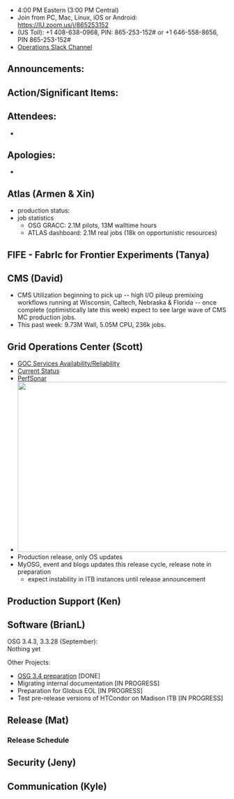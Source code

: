    * 4:00 PM Eastern (3:00 PM Central)
   * Join from PC, Mac, Linux, iOS or Android: https://IU.zoom.us/j/865253152
   * (US Toll): +1 408-638-0968, PIN: 865-253-152# or +1 646-558-8656, PIN 865-253-152#
   * [Operations Slack Channel](https://opensciencegrid.slack.com/messages/C5GAYBGA0/)
   
## Announcements: 
 
## Action/Significant Items:
   
## Attendees: 
   * 
   
## Apologies: 
   * 

## Atlas (Armen & Xin)
   * production status:
   * job statistics
     * OSG GRACC: 2.1M pilots, 13M walltime hours
     * ATLAS dashboard: 2.1M real jobs (18k on opportunistic resources)

## FIFE - FabrIc for Frontier Experiments (Tanya) 
   
## CMS (David)
   * CMS Utilization beginning to pick up -- high I/O pileup premixing workflows running at Wisconsin, Caltech, Nebraska & Florida -- once complete (optimistically late this week) expect to see large wave of CMS MC production jobs.
   * This past week: 9.73M Wall, 5.05M CPU, 236k jobs.

## Grid Operations Center (Scott)

   * [GOC Services Availability/Reliability](http://tinyurl.com/pre26vw)
   * [Current Status](http://monitor.grid.iu.edu/availability/production.html)
   * [PerfSonar](http://maddash.aglt2.org/maddash-webui/index.cgi?dashboard=OSG\%20Grid\%20Operations\%20Center\%20Test\%20Mesh\%20Config)
   * <img src="http://steige.grid.iu.edu/steige/31Jul2017.osg-flock.png" width='630' height='390'  /><br>
   * Production release, only OS updates
   * MyOSG, event and blogs updates this release cycle, release note in preparation
      * expect instability in ITB instances until release announcement
      
## Production Support (Ken)   
   
## Software (BrianL)

OSG 3.4.3, 3.3.28 (September):  
Nothing yet  

Other Projects:  

-   [OSG 3.4 preparation](https://jira.opensciencegrid.org/browse/SOFTWARE-2329) [DONE]
-   Migrating internal documentation [IN PROGRESS]
-   Preparation for Globus EOL [IN PROGRESS]
-   Test pre-release versions of HTCondor on Madison ITB [IN PROGRESS]    

## Release (Mat)
### Release Schedule

## Security (Jeny)

## Communication (Kyle)
